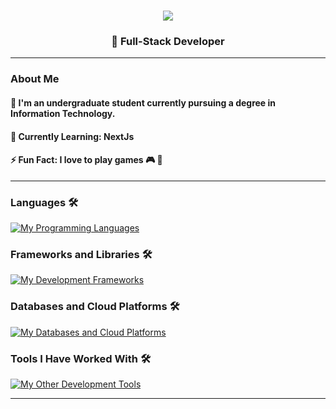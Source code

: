 <h1 align="center">
  <img src="https://readme-typing-svg.herokuapp.com/?font=Righteous&size=30&color=FFA500&center=true&vCenter=true&width=500&height=70&duration=3700&lines=Namaste🙏+I'm+Abhay;Welcome+to+My+Coding+Dojo+🥷🏻+!" /> 
</h1>

<h3 align="center">
  🚀 Full-Stack Developer 
</h3>

<hr/>

### About Me

#### 🧠 **I'm an undergraduate student currently pursuing a degree in Information Technology.**
#### 🌱 **Currently Learning**: NextJs
#### ⚡ **Fun Fact**: I love to play games 🎮  🧩
<hr/>

### Languages 🛠 
[![My Programming Languages](https://skillicons.dev/icons?i=js,ts,python,cpp,html,css,bash,nodejs)](https://skillicons.dev)

### Frameworks and Libraries 🛠 
[![My Development Frameworks](https://skillicons.dev/icons?i=react,nextjs)](https://skillicons.dev)

### Databases and Cloud Platforms 🛠 
[![My Databases and Cloud Platforms](https://skillicons.dev/icons?i=mongodb,postgres,firebase,aws)](https://skillicons.dev)


### Tools I Have Worked With 🛠 
[![My Other Development Tools](https://skillicons.dev/icons?i=docker,figma,git,github,postman,linux,vscode,androidstudio,idea,pycharm,webstorm,sublime)](https://skillicons.dev)

<hr/>  

